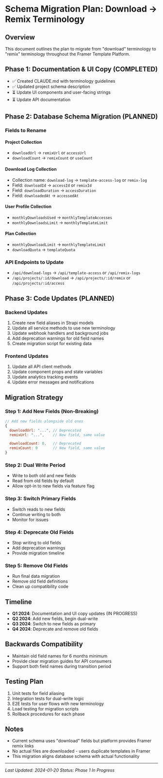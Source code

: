# Schema Migration Plan: Download → Remix Terminology

## Overview
This document outlines the plan to migrate from "download" terminology to "remix" terminology throughout the Framer Template Platform.

## Phase 1: Documentation & UI Copy (COMPLETED)
- ✅ Created CLAUDE.md with terminology guidelines
- ✅ Updated project schema description
- ⏳ Update UI components and user-facing strings
- ⏳ Update API documentation

## Phase 2: Database Schema Migration (PLANNED)

### Fields to Rename

#### Project Collection
- `downloadUrl` → `remixUrl` or `accessUrl`
- `downloadCount` → `remixCount` or `useCount`

#### Download Log Collection
- Collection name: `download-log` → `template-access-log` or `remix-log`
- Field: `downloadId` → `accessId` or `remixId`
- Field: `downloadDuration` → `accessDuration`
- Field: `downloadedAt` → `accessedAt`

#### User Profile Collection
- `monthlyDownloadsUsed` → `monthlyTemplateAccesses`
- `monthlyDownloadsLimit` → `monthlyTemplateLimit`

#### Plan Collection
- `monthlyDownloadLimit` → `monthlyTemplateLimit`
- `downloadQuota` → `templateQuota`

### API Endpoints to Update
- `/api/download-logs` → `/api/template-access` or `/api/remix-logs`
- `/api/projects/:id/download` → `/api/projects/:id/remix` or `/api/projects/:id/access`

## Phase 3: Code Updates (PLANNED)

### Backend Updates
1. Create new field aliases in Strapi models
2. Update all service methods to use new terminology
3. Update webhook handlers and background jobs
4. Add deprecation warnings for old field names
5. Create migration script for existing data

### Frontend Updates
1. Update all API client methods
2. Update component props and state variables
3. Update analytics tracking events
4. Update error messages and notifications

## Migration Strategy

### Step 1: Add New Fields (Non-Breaking)
```javascript
// Add new fields alongside old ones
{
  downloadUrl: "...", // Deprecated
  remixUrl: "...",    // New field, same value

  downloadCount: 0,   // Deprecated
  remixCount: 0       // New field, same value
}
```

### Step 2: Dual Write Period
- Write to both old and new fields
- Read from old fields by default
- Allow opt-in to new fields via feature flag

### Step 3: Switch Primary Fields
- Switch reads to new fields
- Continue writing to both
- Monitor for issues

### Step 4: Deprecate Old Fields
- Stop writing to old fields
- Add deprecation warnings
- Provide migration timeline

### Step 5: Remove Old Fields
- Run final data migration
- Remove old field definitions
- Clean up compatibility code

## Timeline
- **Q1 2024**: Documentation and UI copy updates (IN PROGRESS)
- **Q2 2024**: Add new fields, begin dual-write
- **Q3 2024**: Switch to new fields as primary
- **Q4 2024**: Deprecate and remove old fields

## Backwards Compatibility
- Maintain old field names for 6 months minimum
- Provide clear migration guides for API consumers
- Support both field names during transition period

## Testing Plan
1. Unit tests for field aliasing
2. Integration tests for dual-write logic
3. E2E tests for user flows with new terminology
4. Load testing for migration scripts
5. Rollback procedures for each phase

## Notes
- Current schema uses "download" fields but platform provides Framer remix links
- No actual files are downloaded - users duplicate templates in Framer
- This migration aligns database schema with actual functionality

---

*Last Updated: 2024-01-20*
*Status: Phase 1 In Progress*